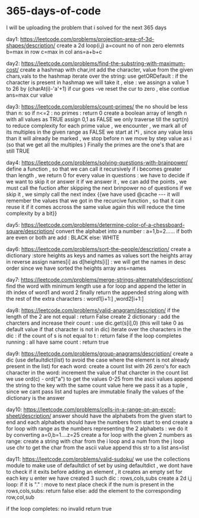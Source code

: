 # 365-days-of-code
I will be uploading the problem that i solved for the next 365 days

day1:
https://leetcode.com/problems/projection-area-of-3d-shapes/description/
create a 2d loop(i,j)
a=count no of non zero elemnts
b=max in row
c=max in col
ans=a+b+c

day2:
https://leetcode.com/problems/find-the-substring-with-maximum-cost/
create a hashmap with char,int
add the character, value from the given chars,vals to the hashmap
iterate over the string:
use getORDefault : if the character is present in hashmap we will take it , else : we assingn a value 1 to 26 by (charAt(i)-'a'+1)
if cur goes -ve reset the cur to zero , else contiue
ans=max cur value

day3:
https://leetcode.com/problems/count-primes/
the no should be less than n:
so if n<=2 : no primes : return 0
create a boolean array of length n with all values as TRUE
assign 0,1 as FALSE
we only traverse till the sqrt(n) to reduce complexity
for each prime value , we encounter , we mark all of its multiples in the given range as FALSE
we start at i*i , since any value less than it will already be marked ,
we stop before n
we move by step value as i (so that we get all the multiples )
Finally the primes are the one's that are still TRUE

day4:
https://leetcode.com/problems/solving-questions-with-brainpower/
define a function , so that we can call it recursively
if i becomes greater than length , we return 0
for every value in questions :
  we have to decide if we want to skip it or answer it
  if we answer it , we can add the points , we must call the fuction after skipping the next brinpower no of questions
  if we skip it , we simply call the next index
  {{we have used @cache --- it will remember the values that we got in the recurcive function , so that it can reuse it if it comes accross the same value again 
    this will reduce the time complexity by a bit}}

day5:
https://leetcode.com/problems/determine-color-of-a-chessboard-square/description/
convert the alphabet into a number : a=1,b=2......
if both are even or both are add :
    BLACK
else:
    WHITE

day6:
https://leetcode.com/problems/sort-the-people/description/
create a dictionary :store heights as keys and names as values
sort the heights array in reverse
assign names[i] as d[heights[i]] : we will get the names in desc order since we have sorted the heights array
ans=names

day7:
https://leetcode.com/problems/merge-strings-alternately/description/
find the word with minimum length
use a for loop and append the letter in ith index of word1 and word 2
finally return the appended string 
along with the rest of the extra characters : word1[i+1:] ,word2[i+1:]

day8:
https://leetcode.com/problems/valid-anagram/description/
if the length of the 2 are not equal : return False
create 2 dictionary : add the charcters and increase their count : use dic.get(s[i],0) (this will take 0 as default value if that character  is not in dic)
iterate over the characters in the dic :
if the count of s is not equal to t : return false
if the loop completes running : all have same count : return true

day9:
https://leetcode.com/problems/group-anagrams/description/
create a dic (use defaultdict(list) to avoid the case where the element is not already present in the list)
for each word:
  create a count list with 26 zero's
  for each character in the word:
    increment the value of that charcter in the count list
    we use ord(c) - ord("a") to get the values 0-25 from the ascii values
  append the string to the key with the same count value
  here we pass it as a tuple , since we cant pass list and tuples are immutable
finally the values of the dictionary is the answer

day10:
https://leetcode.com/problems/cells-in-a-range-on-an-excel-sheet/description/
answer should have the alphabets from the given start to end and each alphabets should have the numbers from start to end
create a for loop with range as the numbers representing the 2 alphabets :
  we do it by converting a=0,b=1....z=25
  create a for loop with the given 2 numbers as range:
    create a string with char from the i loop and a num from the j loop
    use chr to get the char from the ascii value
    append this str to a list
ans=list

day11:
https://leetcode.com/problems/valid-sudoku/
we use the collections module to make use of defaultdict of set
by using defaultdict , we dont have to check if it exits before adding an element , it creates an empty set for each key u enter
we have created 3 such dic : rows,cols,subs
create a 2d i,j loop:
  if it is "." : move to next place
  check if the num is present in the rows,cols,subs: return false
  else: add the element to the corresponding row,col,sub

if the loop completes: no invalid
return true
  













